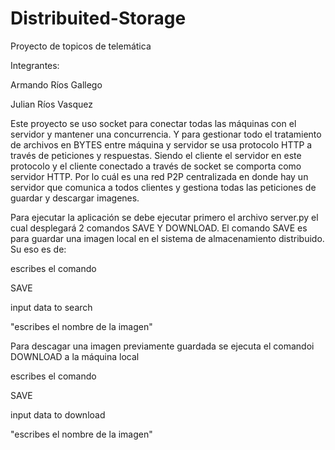 # Distribuited-Storage
Proyecto de topicos de telemática

Integrantes: 

Armando Ríos Gallego

Julian Ríos Vasquez

Este proyecto se uso socket para conectar todas las máquinas con el servidor y mantener una concurrencia. Y para gestionar todo el tratamiento de archivos en BYTES entre máquina y servidor
se usa protocolo HTTP a través de peticiones y respuestas. Siendo el cliente el servidor en este protocolo y el cliente conectado a través de socket se comporta como
servidor HTTP. Por lo cuál es una red P2P centralizada en donde hay un servidor que comunica a todos clientes y gestiona todas las peticiones de guardar y descargar imagenes.



Para ejecutar la aplicación se debe ejecutar primero el archivo server.py el cual desplegará 2 comandos SAVE Y DOWNLOAD. El comando SAVE es para guardar una imagen local
en el sistema de almacenamiento distribuido. Su eso es de:

escribes el comando

SAVE

input data to search

"escribes el nombre de la imagen"



Para descagar una imagen previamente guardada se ejecuta el comandoi DOWNLOAD a la máquina local

escribes el comando

SAVE

input data to download

"escribes el nombre de la imagen"
